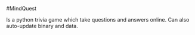 #MindQuest

Is a python trivia game which take questions and answers online.
Can also auto-update binary and data.

